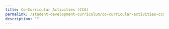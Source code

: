 ```yaml
---
title: Co–Curricular Activities (CCA)
permalink: /student-development-curriculum/co-curricular-activities-cca/
description: ""
---
```

